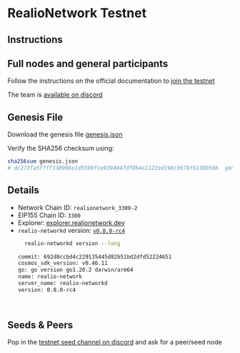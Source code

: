 # RealioNetwork Testnet

## Instructions

## Full nodes and general participants

Follow the instructions on the official documentation to [join the testnet](https://docs.realio.network/testnet/overview) 

The team is [available on discord](https://discord.gg/Nv9EUbRnKb)

## Genesis File

Download the genesis file [genesis.json](./genesis.json)

Verify the SHA256 checksum using:

```bash
sha256sum genesis.json
# dc273fa5ffff13890be1d5596fce9394047df8b4e1122ed198c367bf6138056b  genesis.json
```

## Details

- Network Chain ID: `realionetwork_3300-2`
- EIP155 Chain ID: `3300`
- Explorer: [explorer.realionetwork.dev](https://explorer.k8s.stage.realio.fund/)
- `realio-networkd` version: [`v0.8.0-rc4`](https://github.com/realiotech/realio-network/releases/tag/v0.8.0-rc4)
   ```bash
     realio-networkd version --long
    
  commit: 692d8ccbd4c229135445d82b51bd2dfd52224651
  cosmos_sdk_version: v0.46.11
  go: go version go1.20.2 darwin/arm64
  name: realio-network
  server_name: realio-networkd
  version: 0.8.0-rc4

    
    ```

## Seeds & Peers

Pop in the [ testnet seed channel on discord](https://discord.gg/Nv9EUbRnKb) and ask for a peer/seed node
